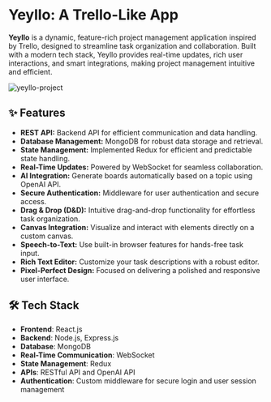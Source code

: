 # Yeyllo: A Trello-Like App

<b>Yeyllo</b> is a dynamic, feature-rich project management application inspired by Trello, designed to streamline task organization and collaboration. Built with a modern tech stack, Yeyllo provides real-time updates, rich user interactions, and smart integrations, making project management intuitive and efficient.

![yeyllo-project](https://res.cloudinary.com/dvykycdey/image/upload/v1735382698/yeyllo-project-shot_ufckkz.png)


## ✨ Features
<ul>
  <li><b>REST API:</b> Backend API for efficient communication and data handling.</li>
  <li><b>Database Management:</b> MongoDB for robust data storage and retrieval.</li>
  <li><b>State Management:</b> Implemented Redux for efficient and predictable state handling.</li>
  <li><b>Real-Time Updates:</b> Powered by WebSocket for seamless collaboration.</li>
  <li><b>AI Integration:</b> Generate boards automatically based on a topic using OpenAI API.</li>
  <li><b>Secure Authentication:</b> Middleware for user authentication and secure access.</li>
  <li><b>Drag & Drop (D&D):</b> Intuitive drag-and-drop functionality for effortless task organization.</li>
  <li><b>Canvas Integration:</b> Visualize and interact with elements directly on a custom canvas.</li>
  <li><b>Speech-to-Text:</b> Use built-in browser features for hands-free task input.</li>
  <li><b>Rich Text Editor:</b> Customize your task descriptions with a robust editor.</li>
  <li><b>Pixel-Perfect Design:</b> Focused on delivering a polished and responsive user interface.</li>
</ul>

## 🛠️ Tech Stack
- **Frontend**: React.js  
- **Backend**: Node.js, Express.js  
- **Database**: MongoDB  
- **Real-Time Communication**: WebSocket  
- **State Management**: Redux  
- **APIs**: RESTful API and OpenAI API  
- **Authentication**: Custom middleware for secure login and user session management  

